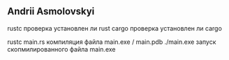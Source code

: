 ## Andrii Asmolovskyi

rustc проверка установлен ли rust
cargo проверка установлен ли cargo

rustc main.rs компиляция файла main.exe / main.pdb
./main.exe запуск скопмилированного файла main.exe